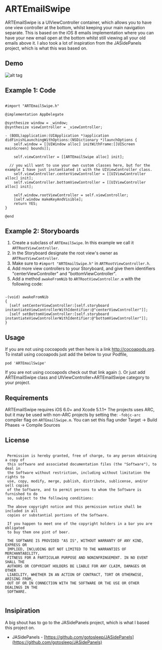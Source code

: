 ARTEmailSwipe
===

ARTEmailSwipe is a UIViewController container, which allows you to have one view controller at the bottom, whilst keeping your main navigation separate. This is based on the iOS 8 emails implementation where you can have your new email open at the bottom whilst still viewing all your old emails above it. I also took a lot of inspiration from the JASidePanels project, which is what this was based on.

Demo
---
![alt tag](https://github.com/rowant1990/ARTEmailSwipe/blob/development/Resources/artswipeviewscreencast.gif)

Example 1: Code
---

```  objc

#import "ARTEmailSwipe.h"

@implementation AppDelegate

@synthesize window = _window;
@synthesize viewController = _viewController;

- (BOOL)application:(UIApplication *)application didFinishLaunchingWithOptions:(NSDictionary *)launchOptions {
    self.window = [[UIWindow alloc] initWithFrame:[[UIScreen mainScreen] bounds]];
	
	self.viewController = [[ARTEmailSwipe alloc] init];
  
  // you will want to use your own custom classes here, but for the example I have just instantiated it with the UIViewController class.
	self.viewController.centerViewController = [[UIViewController alloc] init];
	self.viewController.bottomViewController = [[UIViewController alloc] init];
  
	self.window.rootViewController = self.viewController;
    [self.window makeKeyAndVisible];
    return YES;
}

@end

```

Example 2: Storyboards
---

1. Create a subclass of `ARTEmailSwipe`. In this example we call it `ARTRootViewController`.
2. In the Storyboard designate the root view's owner as `ARTRootViewController`.
3. Make sure to `#import "ARTEmailSwipe.h"` in `ARTRootViewController.h`.
4. Add more view controllers to your Storyboard, and give them identifiers "centerViewController" and "bottomViewController".
5. Add a method `awakeFromNib` to `ARTRootViewController.m` with the following code:

```  objc

-(void) awakeFromNib
{
  [self setCenterViewController:[self.storyboard instantiateViewControllerWithIdentifier:@"centerViewController"]];
  [self setBottomViewController:[self.storyboard instantiateViewControllerWithIdentifier:@"bottomViewController"]];
}

```

Usage
---

If you are not using cocoapods yet then here is a link http://cocoapods.org.
To install using cocoapods just add the below to your Podfile,

    pod 'ARTEmailSwipe'
  
If you are not using cocoapods check out that link again :).
Or just add ARTEmailSwipe class and UIViewController+ARTEmailSwipe category to your project.


Requirements
---

ARTEmailSwipe requires iOS 6.0+ and Xcode 5.1.1+ The projects uses ARC, but it may be used with non-ARC projects by setting the: ` -fobjc-arc ` compiler flag on ` ARTEmailSwipe.m `. You can set this flag under Target -> Build Phases -> Compile Sources

License
---

```

 Permission is hereby granted, free of charge, to any person obtaining a copy of
 this software and associated documentation files (the "Software"), to deal in
 the Software without restriction, including without limitation the rights to
 use, copy, modify, merge, publish, distribute, sublicense, and/or sell copies
 of the Software, and to permit persons to whom the Software is furnished to do
 so, subject to the following conditions:
 
 The above copyright notice and this permission notice shall be included in all
 copies or substantial portions of the Software.
 
 If you happen to meet one of the copyright holders in a bar you are obligated
 to buy them one pint of beer.
 
 THE SOFTWARE IS PROVIDED "AS IS", WITHOUT WARRANTY OF ANY KIND, EXPRESS OR
 IMPLIED, INCLUDING BUT NOT LIMITED TO THE WARRANTIES OF MERCHANTABILITY,
 FITNESS FOR A PARTICULAR PURPOSE AND NONINFRINGEMENT. IN NO EVENT SHALL THE
 AUTHORS OR COPYRIGHT HOLDERS BE LIABLE FOR ANY CLAIM, DAMAGES OR OTHER
 LIABILITY, WHETHER IN AN ACTION OF CONTRACT, TORT OR OTHERWISE, ARISING FROM,
 OUT OF OR IN CONNECTION WITH THE SOFTWARE OR THE USE OR OTHER DEALINGS IN THE
 SOFTWARE.
 
 ```

Insipiration
---
A big shout has to go to the JASidePanels project, which is what I based this project on.

* JASidePanels - [https://github.com/gotosleep/JASidePanels](https://github.com/gotosleep/JASidePanels)
